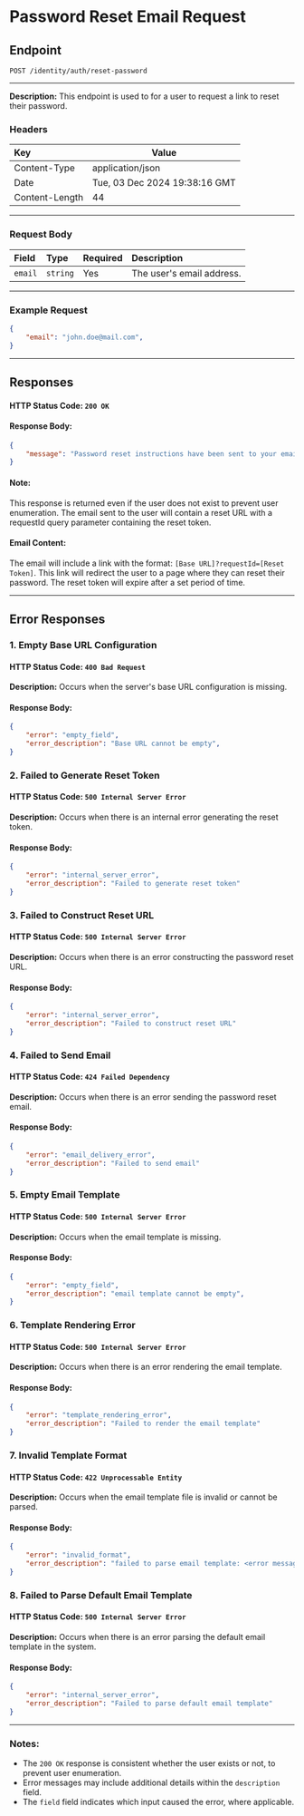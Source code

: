 # Password Reset Email Request
## Endpoint
```
POST /identity/auth/reset-password
```
---

**Description:** This endpoint is used to for a user to request a link to reset their password.
### Headers
| Key             | Value                         |
|:----------------|-------------------------------|
| Content-Type    | application/json              | 
| Date            | Tue, 03 Dec 2024 19:38:16 GMT | 
| Content-Length  | 44                            | 

---

### Request Body
| Field      | Type    | Required  | Description                    |
| :----------|:--------|:----------|:-------------------------------|
| `email`      | `string`  | Yes          | The user's email address.     |

---

### Example Request
```json
{
    "email": "john.doe@mail.com",
}
```

---

## Responses
#### HTTP Status Code: `200 OK`
#### Response Body:
```json
{
    "message": "Password reset instructions have been sent to your email if an account exists."
}
```

#### Note: 

This response is returned even if the user does not exist to prevent user enumeration. The email sent to the user will contain a reset URL with a requestId query parameter containing the reset token.

#### Email Content:

The email will include a link with the format: `[Base URL]?requestId=[Reset Token]`. This link will redirect the user to a page where they can reset their password. The reset token will expire after a set period of time.

---

## Error Responses
### 1. Empty Base URL Configuration
#### HTTP Status Code: `400 Bad Request`
**Description:** Occurs when the server's base URL configuration is missing.
#### Response Body:
```json
{
    "error": "empty_field",
    "error_description": "Base URL cannot be empty",
}
```

### 2. Failed to Generate Reset Token
#### HTTP Status Code: `500 Internal Server Error`
**Description:** Occurs when there is an internal error generating the reset token.
#### Response Body:
```json
{
    "error": "internal_server_error",
    "error_description": "Failed to generate reset token"
}
```

### 3. Failed to Construct Reset URL
#### HTTP Status Code: `500 Internal Server Error`
**Description:** Occurs when there is an error constructing the password reset URL.
#### Response Body:
```json
{
    "error": "internal_server_error",
    "error_description": "Failed to construct reset URL"
}
```

### 4. Failed to Send Email
#### HTTP Status Code: `424 Failed Dependency`
**Description:** Occurs when there is an error sending the password reset email.
#### Response Body:
```json
{
    "error": "email_delivery_error",
    "error_description": "Failed to send email"
}
```

### 5. Empty Email Template
#### HTTP Status Code: `500 Internal Server Error`
**Description:** Occurs when the email template is missing.
#### Response Body:
```json
{
    "error": "empty_field",
    "error_description": "email template cannot be empty",
}
```

### 6. Template Rendering Error
#### HTTP Status Code: `500 Internal Server Error`
**Description:** Occurs when there is an error rendering the email template.
#### Response Body:
```json
{
    "error": "template_rendering_error",
    "error_description": "Failed to render the email template"
}
```

### 7. Invalid Template Format
#### HTTP Status Code: `422 Unprocessable Entity`
**Description:** Occurs when the email template file is invalid or cannot be parsed.
#### Response Body:
```json
{
    "error": "invalid_format",
    "error_description": "failed to parse email template: <error message>",
}
```

### 8. Failed to Parse Default Email Template
#### HTTP Status Code: `500 Internal Server Error`
**Description:** Occurs when there is an error parsing the default email template in the system.
#### Response Body:
```json
{
    "error": "internal_server_error",
    "error_description": "Failed to parse default email template"
}
```

---
### Notes:
- The `200 OK` response is consistent whether the user exists or not, to prevent user enumeration.
- Error messages may include additional details within the `description` field.
- The `field` field indicates which input caused the error, where applicable.
